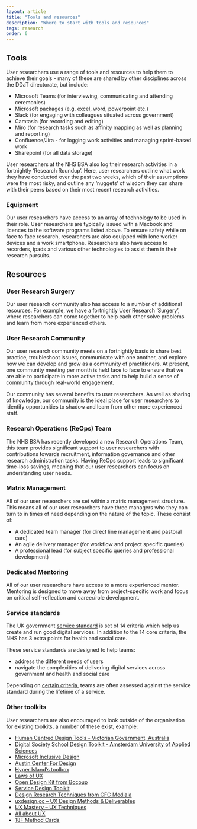 ```yaml
---
layout: article
title: "Tools and resources"
description: "Where to start with tools and resources"
tags: research
order: 6
---
```


## Tools

User researchers use a range of tools and resources to help them to achieve their goals - many of these are shared by other disciplines across the DDaT directorate, but include:

- Microsoft Teams (for interviewing, communicating and attending ceremonies)
- Microsoft packages (e.g. excel, word, powerpoint etc.)
- Slack (for engaging with colleagues situated across government)
- Camtasia (for recording and editing)
- Miro (for research tasks such as affinity mapping as well as planning and reporting)
- Confluence/Jira - for logging work activities and managing sprint-based work
- Sharepoint (for all data storage)

User researchers at the NHS BSA also log their research activities in a fortnightly ‘Research Roundup’. Here, user researchers outline what work they have conducted over the past two weeks, which of their assumptions were the most risky, and outline any ‘nuggets’ of wisdom they can share with their peers based on their most recent research activities.

### Equipment

Our user researchers have access to an array of technology to be used in their role. User researchers are typically issued with a Macbook and licences to the software programs listed above. To ensure safety while on face to face research, researchers are also equipped with lone worker devices and a work smartphone. Researchers also have access to recorders, ipads and various other technologies to assist them in their research pursuits.

## Resources

### User Research Surgery

Our user research community also has access to a number of additional resources. For example, we have a fortnightly User Research ‘Surgery’, where researchers can come together to help each other solve problems and learn from more experienced others.

### User Research Community 

Our user research community meets on a fortnightly basis to share best practice, troubleshoot issues, communicate with one another, and explore how we can develop and grow as a community of practitioners. At present, one community meeting per month is held face to face to ensure that we are able to participate in more active tasks and to help build a sense of community through real-world engagement. 

Our community has several benefits to user researchers. As well as sharing of knowledge, our community is the ideal place for user researchers to identify opportunities to shadow and learn from other more experienced staff.

### Research Operations (ReOps) Team

The NHS BSA has recently developed a new Research Operations Team, this team provides significant support to user researchers with contributions towards recruitment, information governance and other research administration tasks. Having ReOps support leads to significant time-loss savings, meaning that our user researchers can focus on understanding user needs.

### Matrix Management

All of our user researchers are set within a matrix management structure. This means all of our user researchers have three managers who they can turn to in times of need depending on the nature of the topic. These consist of:

- A dedicated team manager (for direct line management and pastoral care)
- An agile delivery manager (for workflow and project specific queries)
- A professional lead (for subject specific queries and professional development)

### Dedicated Mentoring

All of our user researchers have access to a more experienced mentor. Mentoring is designed to move away from project-specific work and focus on critical self-reflection and career/role development.

### Service standards

The UK government [service standard](https://service-manual.nhs.uk/standards-and-technology/service-standard) is set of 14 criteria which help us create and run good digital services. In addition to the 14 core criteria, the NHS has 3 extra points for health and social care.

These service standards are designed to help teams:

- address the different needs of users
- navigate the complexities of delivering digital services across government and health and social care

Depending on [certain criteria](https://www.gov.uk/service-manual/service-assessments/check-if-need-to-meet-service-standard), teams are often assessed against the service standard during the lifetime of a service.

### Other toolkits

User researchers are also encouraged to look outside of the organisation for existing toolkits, a number of these exist, example:

- [Human Centred Design Tools - Victorian Government, Australia](https://www.vic.gov.au/methods-human-centred-design-tools-and-references)
- [Digital Society School Design Toolkit - Amsterdam University of Applied Sciences](https://toolkits.dss.cloud/design/)
- [Microsoft Inclusive Design](https://www.microsoft.com/design/inclusive/)
- [Austin Center For Design](https://www.ac4d.com/worksheets)
- [Hyper Island’s toolbox](https://toolbox.hyperisland.com/)
- [Laws of UX](https://lawsofux.com/)
- [Open Design Kit from Bocoup](http://opendesignkit.org/)
- [Service Design Toolkit](http://servicedesigntoolkit.org/)
- [Design Research Techniques from CFC Mediala](http://designresearchtechniques.com/)
- [uxdesign.cc – UX Design Methods & Deliverables](https://uxdesign.cc/ux-design-methods-deliverables-657f54ce3c7d)
- [UX Mastery – UX Techniques](http://uxmastery.com/resources/techniques/)
- [All about UX](http://www.allaboutux.org/)
- [18F Method Cards](https://methods.18f.gov/)
